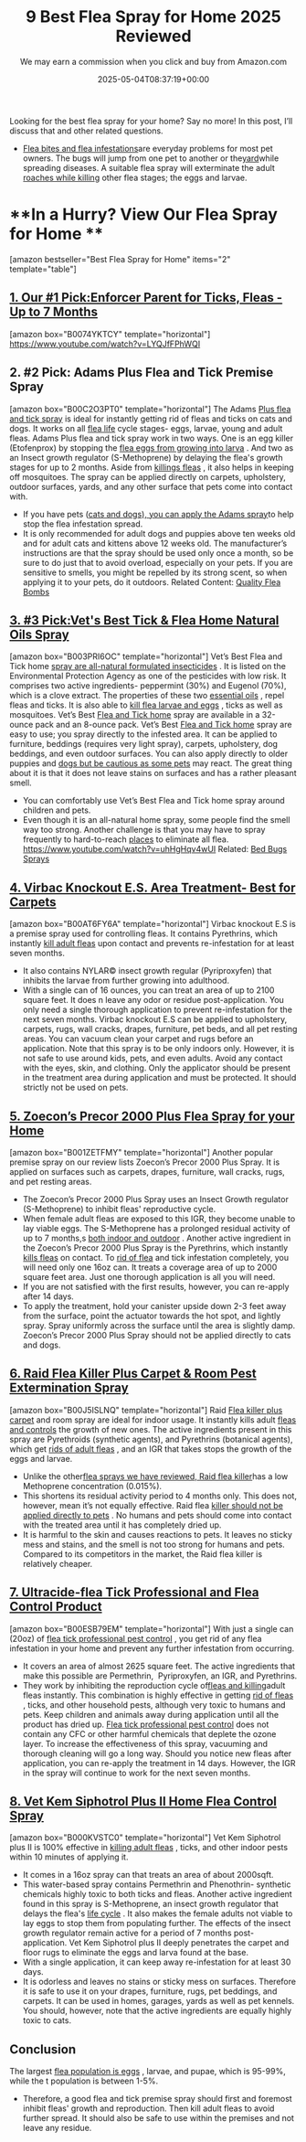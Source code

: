 ﻿---
author: We may earn a commission when you click and buy from Amazon.com
layout: post
title: 9 Best Flea Spray for Home 2025 Reviewed
date: '2025-05-04T08:37:19+00:00'
categories:
- Fleas
- Product Reviews
tags: []
slug: /best-flea-spray-for-home/
lastmod: 2025-05-07T12:21:23+03:00
---

Looking for the best flea spray for your home? Say no more! In this post, I’ll discuss that and other related questions.
- [Flea bites and flea infestations](https://pestpolicy.com/can-fleas-live-on-clothes/)are everyday problems for most pet owners. The bugs will jump from one pet to another or the[yard](https://pestpolicy.com/best-flea-spray-for-yard/)while spreading diseases.
A suitable flea spray will exterminate the adult
[roaches while killing](https://pestpolicy.com/combat-max-12-month-roach-killing-bait-review/)
other flea stages; the eggs and larvae.
# **In a Hurry? View Our Flea Spray for Home **
[amazon bestseller="Best Flea Spray for Home" items="2" template="table"]
## [1. Our #1 Pick:Enforcer Parent for Ticks, Fleas - Up to 7 Months](https://www.amazon.com/dp/B0074YKTCY/?tag=p-policy-20)
[amazon box="B0074YKTCY" template="horizontal"]
https://www.youtube.com/watch?v=LYQJfFPhWQI
## **2. #2 Pick: Adams Plus Flea and Tick Premise Spray**
[amazon box="B00C2O3PT0" template="horizontal"]
The Adams
[Plus flea and tick spray](https://pestpolicy.com/bedlam-plus-bed-bug-spray-review/)
is ideal for instantly getting rid of fleas and ticks on cats and dogs. It works on all
[flea life](https://pestpolicy.com/what-do-flea-larvae-eat/)
cycle stages- eggs, larvae, young and adult fleas.
Adams Plus flea and tick spray work in two ways. One is an egg killer (Etofenprox) by stopping the
[flea eggs from growing into larva](https://pestpolicy.com/what-do-flea-larvae-look-like/)
.
And two as an Insect growth regulator (S-Methoprene) by delaying the flea's growth stages for up to 2 months. Aside from
[killings fleas](https://pestpolicy.com/how-to-kill-fleas-on-dogs-naturally-safe-and-fast/)
, it also helps in keeping off mosquitoes.
The spray can be applied directly on carpets, upholstery, outdoor surfaces, yards, and any other surface that pets come into contact with.
- If you have pets ([cats and dogs), you can apply the Adams spray](https://pestpolicy.com/can-fleas-live-in-human-hair/)to help stop the flea infestation spread.
- It is only recommended for adult dogs and puppies above ten weeks old and for adult cats and kittens above 12 weeks old.
The manufacturer’s instructions are that the spray should be used only once a month, so be sure to do just that to avoid overload, especially on your pets.
If you are sensitive to smells, you might be repelled by its strong scent, so when applying it to your pets, do it outdoors.
Related Content:
[Quality Flea Bombs](https://pestpolicy.com/best-fogger-for-fleas/)
## [3. #3 Pick:Vet's Best Tick & Flea Home Natural Oils Spray](https://www.amazon.com/dp/B003PRI6OC/?tag=p-policy-20)
[amazon box="B003PRI6OC" template="horizontal"]
Vet’s Best Flea and Tick home
[spray are all-natural formulated insecticides](https://pestpolicy.com/raid-ant-roach-killer-insecticide-spray-review/)
. It is listed on the Environmental Protection Agency as one of the pesticides with low risk.
It comprises two active ingredients- peppermint (30%) and Eugenol (70%), which is a clove extract. The properties of these two
[essential oils](https://pestpolicy.com/essential-oils-for-bed-bugs/)
, repel fleas and ticks.
It is also able to
[kill flea larvae and eggs](https://pestpolicy.com/how-to-kill-flea-eggs/)
, ticks as well as mosquitoes. Vet’s Best
[Flea and Tick home](https://pestpolicy.com/home-remedies-for-fleas/)
spray are available in a 32-ounce pack and an 8-ounce pack.
Vet’s Best
[Flea and Tick home](https://pestpolicy.com/can-humans-carry-fleas-from-one-home-to-another/)
spray are easy to use; you spray directly to the infested area.
It can be applied to furniture, beddings (requires very light spray), carpets, upholstery, dog beddings, and even outdoor surfaces.
You can also apply directly to older puppies and
[dogs but be cautious as some pets](https://pestpolicy.com/what-is-blep-in-pets-cats-and-dogs/)
may react. The great thing about it is that it does not leave stains on surfaces and has a rather pleasant smell.
- You can comfortably use Vet’s Best Flea and Tick home spray around children and pets.
- Even though it is an all-natural home spray, some people find the smell way too strong.
Another challenge is that you may have to spray frequently to hard-to-reach
[places](https://pestpolicy.com/where-do-fleas-come-from/)
to eliminate all flea.
https://www.youtube.com/watch?v=uhHgHqv4wUI
Related:
[Bed Bugs Sprays](https://pestpolicy.com/best-bed-bug-spray/)
## [4. Virbac Knockout E.S. Area Treatment- Best for Carpets](https://www.amazon.com/dp/B00AT6FY6A/?tag=p-policy-20)
[amazon box="B00AT6FY6A" template="horizontal"]
Virbac knockout E.S is a premise spray used for controlling fleas. It contains Pyrethrins, which instantly
[kill adult fleas](https://pestpolicy.com/does-the-dryer-kill-fleas/)
upon contact and prevents re-infestation for at least seven months.
- It also contains NYLAR© insect growth regular (Pyriproxyfen) that inhibits the larvae from further growing into adulthood.
- With a single can of 16 ounces, you can treat an area of up to 2100 square feet. It does n leave any odor or residue post-application.
You only need a single thorough application to prevent re-infestation for the next seven months.
Virbac knockout E.S can be applied to upholstery, carpets, rugs, wall cracks, drapes, furniture, pet beds, and all pet resting areas.
You can vacuum clean your carpet and rugs before an application. Note that this spray is to be only indoors only.
However, it is not safe to use around kids, pets, and even adults. Avoid any contact with the eyes, skin, and clothing.
Only the applicator should be present in the treatment area during application and must be protected. It should strictly not be used on pets.
## [5. Zoecon’s Precor 2000 Plus Flea Spray for your Home](https://www.amazon.com/dp/B001ZETFMY/?tag=p-policy-20)
[amazon box="B001ZETFMY" template="horizontal"]
Another popular premise spray on our review lists Zoecon’s Precor 2000 Plus Spray. It is applied on surfaces such as carpets, drapes, furniture, wall cracks, rugs, and pet resting areas.
- The Zoecon’s Precor 2000 Plus Spray uses an Insect Growth regulator (S-Methoprene) to inhibit fleas' reproductive cycle.
- When female adult fleas are exposed to this IGR, they become unable to lay viable eggs.
The S-Methoprene has a prolonged residual activity of up to 7 months,s
[both indoor and outdoor](https://pestpolicy.com/best-ant-killer/)
.
Another active ingredient in the Zoecon’s Precor 2000 Plus Spray is the Pyrethrins, which instantly
[kills fleas](https://pestpolicy.com/does-apple-cider-vinegar-kill-fleas/)
on contact.
To
[rid of flea](https://pestpolicy.com/how-to-get-rid-of-flea-eggs-on-cats/)
and tick infestation completely, you will need only one 16oz can. It treats a coverage area of up to 2000 square feet area. Just one thorough application is all you will need.
- If you are not satisfied with the first results, however, you can re-apply after 14 days.
- To apply the treatment, hold your canister upside down 2-3 feet away from the surface, point the actuator towards the hot spot, and lightly spray.
Spray uniformly across the surface until the area is slightly damp. Zoecon’s Precor 2000 Plus Spray should not be applied directly to cats and dogs.
## [6. Raid Flea Killer Plus Carpet & Room Pest Extermination Spray](https://www.amazon.com/dp/B00J5ISLNQ/?tag=p-policy-20)
[amazon box="B00J5ISLNQ" template="horizontal"]
Raid
[Flea killer plus carpet](https://pestpolicy.com/can-fleas-live-in-carpets/)
and room spray are ideal for indoor usage. It instantly kills adult
[fleas and controls](https://pestpolicy.com/diatomaceous-earth-for-fleas-on-cats/)
the growth of new ones.
The active ingredients present in this spray are Pyrethroids (synthetic agents), and Pyrethrins (botanical agents), which get
[rids of adult fleas](https://pestpolicy.com/how-to-get-rid-of-fleas/)
, and an IGR that takes stops the growth of the eggs and larvae.
- Unlike the other[flea sprays we have reviewed, Raid flea killer](https://pestpolicy.com/borax-flea-killer/)has a low Methoprene concentration (0.015%).
- This shortens its residual activity period to 4 months only. This does not, however, mean it’s not equally effective.
Raid flea
[killer should not be applied directly to pets](https://pestpolicy.com/pet-safe-roach-killer/)
. No humans and pets should come into contact with the treated area until it has completely dried up.
- It is harmful to the skin and causes reactions to pets.
It leaves no sticky mess and stains, and the smell is not too strong for humans and pets. Compared to its competitors in the market, the Raid flea killer is relatively cheaper.
## [7. Ultracide-flea Tick Professional and Flea Control Product](https://www.amazon.com/dp/B00ESB79EM/?tag=p-policy-20)
[amazon box="B00ESB79EM" template="horizontal"]
With just a single can (20oz) of
[flea tick professional pest control](https://pestpolicy.com/diatomaceous-earth-for-fleas/)
, you get rid of any flea infestation in your home and prevent any further infestation from occurring.
- It covers an area of almost 2625 square feet. The active ingredients that make this possible are Permethrin,  Pyriproxyfen, an IGR, and Pyrethrins.
- They work by inhibiting the reproduction cycle of[fleas and killing](https://pestpolicy.com/does-salt-kill-fleas/)adult fleas instantly.
This combination is highly effective in getting
[rid of fleas](https://pestpolicy.com/how-to-get-rid-of-fleas-on-clothes-and-bedding/)
, ticks, and other household pests, although very toxic to humans and pets. Keep children and animals away during application until all the product has dried up.
[Flea tick professional pest control](https://pestpolicy.com/does-baking-soda-kill-fleas/)
does not contain any CFC or other harmful chemicals that deplete the ozone layer.
To increase the effectiveness of this spray, vacuuming and thorough cleaning will go a long way.
Should you notice new fleas after application, you can re-apply the treatment in 14 days. However, the IGR in the spray will continue to work for the next seven months.
## [8. Vet Kem Siphotrol Plus II Home Flea Control Spray](https://www.amazon.com/dp/B000KVSTC0/?tag=p-policy-20)
[amazon box="B000KVSTC0" template="horizontal"]
Vet Kem Siphotrol plus II is 100% effective in
[killing adult fleas](https://pestpolicy.com/how-to-kill-fleas-on-dogs-naturally-safe-and-fast/)
, ticks, and other indoor pests within 10 minutes of applying it.
- It comes in a 16oz spray can that treats an area of about 2000sqft.
- This water-based spray contains Permethrin and Phenothrin- synthetic chemicals highly toxic to both ticks and fleas.
Another active ingredient found in this spray is S-Methoprene, an insect growth regulator that delays the flea's
[life cycle](https://pestpolicy.com/bed-bug-eggs/)
. It also makes the female adults not viable to lay eggs to stop them from populating further.
The effects of the insect growth regulator remain active for a period of 7 months post-application.
Vet Kem Siphotrol plus II deeply penetrates the carpet and floor rugs to eliminate the eggs and larva found at the base.
- With a single application, it can keep away re-infestation for at least 30 days.
- It is odorless and leaves no stains or sticky mess on surfaces.
Therefore it is safe to use it on your drapes, furniture, rugs, pet beddings, and carpets. It can be used in homes, garages, yards as well as pet kennels.
You should, however, note that the active ingredients are equally highly toxic to cats.
## Conclusion
The largest
[flea population is eggs](https://pestpolicy.com/flea-eggs-vs-dandruff/)
, larvae, and pupae, which is 95-99%, while the t population is between 1-5%.
- Therefore, a good flea and tick premise spray should first and foremost inhibit fleas' growth and reproduction.
Then kill adult fleas to avoid further spread. It should also be safe to use within the premises and not leave any residue.